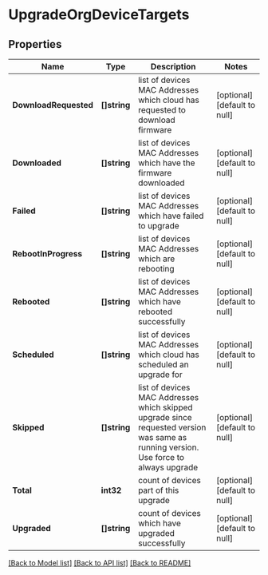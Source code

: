 # UpgradeOrgDeviceTargets

## Properties
Name | Type | Description | Notes
------------ | ------------- | ------------- | -------------
**DownloadRequested** | **[]string** | list of devices MAC Addresses which cloud has requested to download firmware | [optional] [default to null]
**Downloaded** | **[]string** | list of devices MAC Addresses which have the firmware downloaded | [optional] [default to null]
**Failed** | **[]string** | list of devices MAC Addresses which have failed to upgrade | [optional] [default to null]
**RebootInProgress** | **[]string** | list of devices MAC Addresses which are rebooting | [optional] [default to null]
**Rebooted** | **[]string** | list of devices MAC Addresses which have rebooted successfully | [optional] [default to null]
**Scheduled** | **[]string** | list of devices MAC Addresses which cloud has scheduled an upgrade for | [optional] [default to null]
**Skipped** | **[]string** | list of devices MAC Addresses which skipped upgrade since requested version was same as running version. Use force to always upgrade | [optional] [default to null]
**Total** | **int32** | count of devices part of this upgrade | [optional] [default to null]
**Upgraded** | **[]string** | count of devices which have upgraded successfully | [optional] [default to null]

[[Back to Model list]](../README.md#documentation-for-models) [[Back to API list]](../README.md#documentation-for-api-endpoints) [[Back to README]](../README.md)

